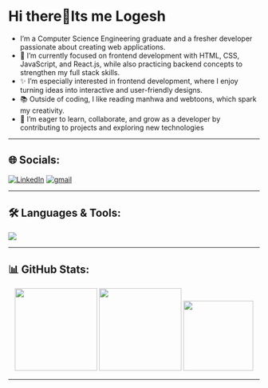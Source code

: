 # Hi there👋Its me Logesh



- I’m a Computer Science Engineering graduate and a fresher developer passionate about creating web applications.
- 🌱 I’m currently focused on frontend development with HTML, CSS, JavaScript, and React.js, while also practicing backend concepts to strengthen my full stack skills.<br>
- ✨ I’m especially interested in frontend development, where I enjoy turning ideas into interactive and user-friendly designs.<br>
- 📚 Outside of coding, I like reading manhwa and webtoons, which spark my creativity.
- 🚀 I’m eager to learn, collaborate, and grow as a developer by contributing to projects and exploring new technologies
  
 ---
 
## 🌐 Socials:
[![LinkedIn](https://img.shields.io/badge/LinkedIn-0077B5?style=for-the-badge&logo=linkedin&logoColor=white)](https://www.linkedin.com/in/logesh-p-9689b3249/) 
[![gmail](https://img.shields.io/badge/Gmail-D14836?style=for-the-badge&logo=gmail&logoColor=white)](mailto:logeshp2073@gmail.com)

---


## 🛠️ Languages & Tools:
<p align="left">
  <img src="https://skillicons.dev/icons?i=html,css,js,react,java,mysql,git,github" />
</p>

---


## 📊 GitHub Stats:
<p align="center">
  <img src="https://github-readme-stats.vercel.app/api?username=Loki207&show_icons=true&theme=tokyonight&hide_title=true&count_private=true" height="165" />
 <img src="https://github-readme-streak-stats.herokuapp.com/?user=Loki207&theme=tokyonight" height="165" />
<img src="https://github-readme-stats.vercel.app/api/top-langs/?username=Loki207&theme=tokyonight&hide_border=true&layout=compact" height="140" />
</p>

---







